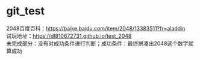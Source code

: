 # git_test
2048百度百科：https://baike.baidu.com/item/2048/13383511?fr=aladdin<br/>
试玩地址：https://dl810672731.github.io/test_2048<br/>
未完成部分：没有对成功条件进行判断；成功条件：最终拼凑出2048这个数字就算成功

